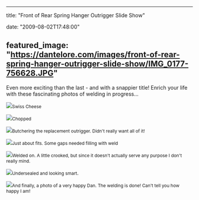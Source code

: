 
---
title: "Front of Rear Spring Hanger Outrigger Slide Show"

date: "2009-08-02T17:48:00"

featured_image: "https://dantelore.com/images/front-of-rear-spring-hanger-outrigger-slide-show/IMG_0177-756628.JPG"
---


Even more exciting than the last - and with a snappier title! Enrich your life with these fascinating photos of welding in progress...

<a href="http://danandtheduke.co.uk/uploaded_images/IMG_0177-756635.JPG"><img src="https://dantelore.com/images/front-of-rear-spring-hanger-outrigger-slide-show/IMG_0177-756628.JPG"/></a><span style="font-size:85%;">Swiss Cheese</span>

<a href="http://danandtheduke.co.uk/uploaded_images/IMG_0179-756607.JPG"><img src="https://dantelore.com/images/front-of-rear-spring-hanger-outrigger-slide-show/IMG_0179-756569.JPG"/></a><span style="font-size:85%;">Chopped</span>

<a href="http://danandtheduke.co.uk/uploaded_images/IMG_0182-726563.JPG"><img src="https://dantelore.com/images/front-of-rear-spring-hanger-outrigger-slide-show/IMG_0182-726558.JPG"/></a><span style="font-size:85%;">Butchering the replacement outrigger.  Didn't really want all of it!</span>

<a href="http://danandtheduke.co.uk/uploaded_images/IMG_0185-726534.JPG"><img src="https://dantelore.com/images/front-of-rear-spring-hanger-outrigger-slide-show/IMG_0185-726529.JPG"/></a><span style="font-size:85%;">Just about fits.  Some gaps needed filling with weld</span>

<a href="http://danandtheduke.co.uk/uploaded_images/IMG_0192-795731.JPG"><img src="https://dantelore.com/images/front-of-rear-spring-hanger-outrigger-slide-show/IMG_0192-795694.JPG"/></a><span style="font-size:85%;">Welded on.  A little crooked, but since it doesn't actually serve any purpose I don't really mind.</span>

<a href="http://danandtheduke.co.uk/uploaded_images/IMG_0197-795641.JPG"><img src="https://dantelore.com/images/front-of-rear-spring-hanger-outrigger-slide-show/IMG_0197-795633.JPG"/></a><span style="font-size:85%;">Undersealed and looking smart</span>.

<a href="http://danandtheduke.co.uk/uploaded_images/IMG_0199-756873.JPG"><img src="https://dantelore.com/images/front-of-rear-spring-hanger-outrigger-slide-show/IMG_0199-756836.JPG"/></a><span style="font-size:85%;">And finally, a photo of a very happy Dan.  The welding is done!  Can't tell you how happy I am!</span>

